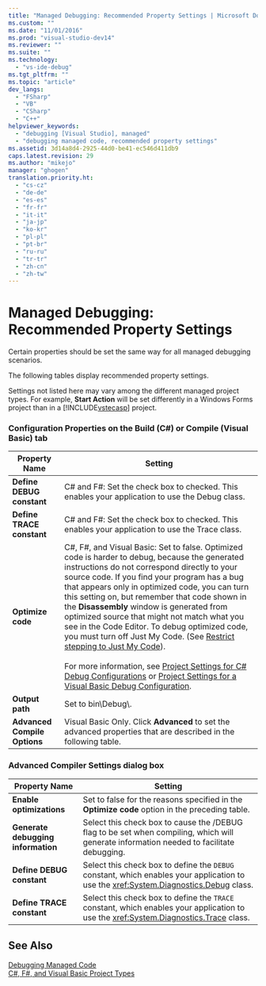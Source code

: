 ```yaml
---
title: "Managed Debugging: Recommended Property Settings | Microsoft Docs"
ms.custom: ""
ms.date: "11/01/2016"
ms.prod: "visual-studio-dev14"
ms.reviewer: ""
ms.suite: ""
ms.technology: 
  - "vs-ide-debug"
ms.tgt_pltfrm: ""
ms.topic: "article"
dev_langs: 
  - "FSharp"
  - "VB"
  - "CSharp"
  - "C++"
helpviewer_keywords: 
  - "debugging [Visual Studio], managed"
  - "debugging managed code, recommended property settings"
ms.assetid: 3d14a8d4-2925-44d0-be41-ec546d411db9
caps.latest.revision: 29
ms.author: "mikejo"
manager: "ghogen"
translation.priority.ht: 
  - "cs-cz"
  - "de-de"
  - "es-es"
  - "fr-fr"
  - "it-it"
  - "ja-jp"
  - "ko-kr"
  - "pl-pl"
  - "pt-br"
  - "ru-ru"
  - "tr-tr"
  - "zh-cn"
  - "zh-tw"
---
```

# Managed Debugging: Recommended Property Settings
Certain properties should be set the same way for all managed debugging scenarios.  
  
 The following tables display recommended property settings.  
  
 Settings not listed here may vary among the different managed project types. For example, **Start Action** will be set differently in a Windows Forms project than in a [!INCLUDE[vstecasp](../code-quality/includes/vstecasp_md.md)] project.  
  
### Configuration Properties on the Build (C#) or Compile (Visual Basic) tab  
  
|**Property Name**|**Setting**|  
|-----------------------|-----------------|  
|**Define DEBUG constant**|C# and F#: Set the check box to checked. This enables your application to use the Debug class.|  
|**Define TRACE constant**|C# and F#: Set the check box to checked. This enables your application to use the Trace class.|  
|**Optimize code**|C#, F#, and Visual Basic: Set to false. Optimized code is harder to debug, because the generated instructions do not correspond directly to your source code. If you find your program has a bug that appears only in optimized code, you can turn this setting on, but remember that code shown in the **Disassembly** window is generated from optimized source that might not match what you see in the Code Editor. To debug optimized code, you must turn off Just My Code. (See [Restrict stepping to Just My Code](../debugger/navigating-through-code-with-the-debugger.md#BKMK_Restrict_stepping_to_Just_My_Code)).<br /><br /> For more information, see [Project Settings for  C# Debug Configurations](../debugger/project-settings-for-csharp-debug-configurations.md) or [Project Settings for a Visual Basic Debug Configuration](../debugger/project-settings-for-a-visual-basic-debug-configuration.md).|  
|**Output path**|Set to bin\Debug\\.|  
|**Advanced Compile Options**|Visual Basic Only. Click **Advanced** to set the advanced properties that are described in the following table.|  
  
### Advanced Compiler Settings dialog box  
  
|**Property Name**|**Setting**|  
|-----------------------|-----------------|  
|**Enable optimizations**|Set to false for the reasons specified in the **Optimize code** option in the preceding table.|  
|**Generate debugging information**|Select this check box to cause the /DEBUG flag to be set when compiling, which will generate information needed to facilitate debugging.|  
|**Define DEBUG constant**|Select this check box to define the `DEBUG` constant, which enables your application to use the <xref:System.Diagnostics.Debug> class.|  
|**Define TRACE constant**|Select this check box to define the `TRACE` constant, which enables your application to use the <xref:System.Diagnostics.Trace> class.|  
  
## See Also  
 [Debugging Managed Code](../debugger/debugging-managed-code.md)   
 [C#, F#, and Visual Basic Project Types](../debugger/debugging-preparation-csharp-f-hash-and-visual-basic-project-types.md)